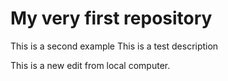 # My very first repository 
This is a second example
This is a test description

This is a new edit from local computer. 
